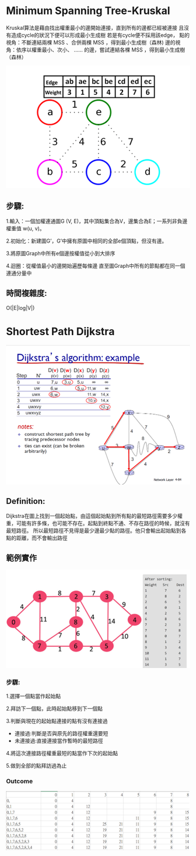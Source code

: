 # Minimum Spanning Tree-Kruskal

Kruskal算法是藉由找出權重最小的邊開始連接，直到所有的邊都已經被連接 且沒有造成cycle的狀況下便可以形成最小生成樹 若是有cycle便不採用該edge， 點的視角：不斷連結兩棵 MSS 、合併兩棵 MSS ，得到最小生成樹（森林) 邊的視角：依序以權重最小、次小、 …… 的邊，嘗試連結各棵 MSS ，得到最小生成樹（森林）

![](https://github.com/DarrenLUCreate/DarreNC/blob/master/Img/MST.png)

## 步驟:
1.輸入：一個加權連通圖G (V, E)，其中頂點集合為V，邊集合為E；一系列非負邊權重值 w(u, v)。

2.初始化：新建圖G’，G’中擁有原圖中相同的全部e個頂點，但沒有邊。

3.將原圖Graph中所有e個邊按權值從小到大排序

4.迴圈：從權值最小的邊開始遍歷每條邊 直至圖Graph中所有的節點都在同一個連通分量中

## 時間複雜度:
O(|E|log|V|)

# Shortest Path Dijkstra

![](https://github.com/DarrenLUCreate/DarreNC/blob/master/Img/Dijkstra.png)

## Definition: 
Dijkstra在圖上找到一個起始點，由這個起始點到所有點的最短路徑需要多少權重，可能有許多條，也可能不存在。起點到終點不通、不存在路徑的時候，就沒有最短路徑。
所以最短路徑不見得是最少邊最少點的路徑。他只會輸出起始點到各點的距離，而不會輸出路徑

## 範例實作

![](https://github.com/DarrenLUCreate/DarreNC/blob/master/Img/Dijkstra3.png)

### 步驟:
1.選擇一個點當作起始點

2.拜訪下一個點，此時起始點移到下一個點

3.判斷與現在的起始點連接的點有沒有連接過
  * 連接過:判斷是否與原先的路徑權重還要短
  * 未連接過:直接連接當作暫時的最短路徑
  
4.將這次連接路徑權重最短的點當作下次的起始點

5.做到全部的點拜訪過為止

### Outcome

![](https://github.com/DarrenLUCreate/DarreNC/blob/master/Img/Di_EX.png)
